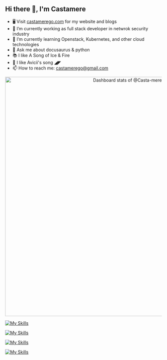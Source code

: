 ## Hi there 👋, I'm Castamere

- 🖥️ Visit [castamerego.com](https://castamerego.com) for my website and blogs
- 🔭 I’m currently working as full stack developer in netwrok security industry
- 🌱 I’m currently learning Openstack, Kubernetes, and other cloud technologies
- 💬 Ask me about docusaurus & python
- 📚 I like A Song of Ice & Fire
- 🎵 I like Avicii's song ◢◤
- 📫 How to reach me: [castamerego@gmail.com](mailto:castamerego@gmail.com)

<a href="https://next.ossinsight.io/widgets/official/compose-user-dashboard-stats?user_id=82298017" target="_blank" style="display: block" align="center">
  <picture>
    <source media="(prefers-color-scheme: dark)" srcset="https://next.ossinsight.io/widgets/official/compose-user-dashboard-stats/thumbnail.png?user_id=82298017&image_size=auto&color_scheme=dark" width="771" height="auto">
    <img alt="Dashboard stats of @Casta-mere" src="https://next.ossinsight.io/widgets/official/compose-user-dashboard-stats/thumbnail.png?user_id=82298017&image_size=auto&color_scheme=light" width="771" height="auto">
  </picture>
</a>

[![My Skills](https://skillicons.dev/icons?i=vscode,vim,pycharm,bash,linux,windows,ubuntu)](https://skillicons.dev)

[![My Skills](https://skillicons.dev/icons?i=python,c,cpp,cs,ts,js,html,css,latex)](https://skillicons.dev)

[![My Skills](https://skillicons.dev/icons?i=react,docker,git,github,kubernetes,openstack,mysql,nextjs,nginx,nodejs,tailwind,prisma)](https://skillicons.dev)

[![My Skills](https://skillicons.dev/icons?i=ae,ai,ps,pr,au,notion,postman)](https://skillicons.dev)
